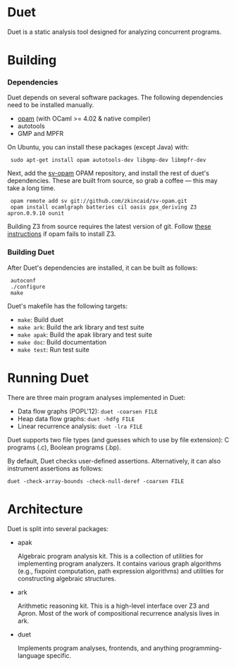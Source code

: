Duet
====
Duet is a static analysis tool designed for analyzing concurrent programs.

Building
========

### Dependencies

Duet depends on several software packages.  The following dependencies need to be installed manually.

 + [opam](http://opam.ocaml.org) (with OCaml >= 4.02 & native compiler)
 + autotools
 + GMP and MPFR

On Ubuntu, you can install these packages (except Java) with:
```
 sudo apt-get install opam autotools-dev libgmp-dev libmpfr-dev
```

Next, add the [sv-opam](https://github.com/zkincaid/sv-opam) OPAM repository, and install the rest of duet's dependencies.  These are built from source, so grab a coffee &mdash; this may take a long time.
```
 opam remote add sv git://github.com/zkincaid/sv-opam.git
 opam install ocamlgraph batteries cil oasis ppx_deriving Z3 apron.0.9.10 ounit
```

Building Z3 from source requires the latest version of git.  Follow [these instructions](http://z3.codeplex.com/wikipage?title=Git%20HTTPS%20cloning%20errors) if opam fails to install Z3.

### Building Duet

After Duet's dependencies are installed, it can be built as follows:
```
 autoconf
 ./configure
 make
```

Duet's makefile has the following targets:
 + `make`: Build duet
 + `make ark`: Build the ark library and test suite
 + `make apak`: Build the apak library and test suite
 + `make doc`: Build documentation
 + `make test`: Run test suite

Running Duet
============

There are three main program analyses implemented in Duet:

* Data flow graphs (POPL'12): `duet -coarsen FILE`
* Heap data flow graphs: `duet -hdfg FILE`
* Linear recurrence analysis: `duet -lra FILE`

Duet supports two file types (and guesses which to use by file extension): C programs (.c), Boolean programs (.bp).

By default, Duet checks user-defined assertions. Alternatively, it can also instrument assertions as follows:

    duet -check-array-bounds -check-null-deref -coarsen FILE


Architecture
============
Duet is split into several packages:

* apak

  Algebraic program analysis kit.  This is a collection of utilities for implementing program analyzers.  It contains various graph algorithms (e.g., fixpoint computation, path expression algorithms) and utilities for constructing algebraic structures.

* ark 

  Arithmetic reasoning kit.  This is a high-level interface over Z3 and Apron.  Most of the work of compositional recurrence analysis lives in ark.

* duet

  Implements program analyses, frontends, and anything programming-language specific.
